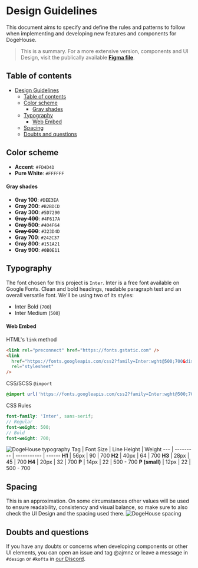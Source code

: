# Design Guidelines

This document aims to specify and define the rules and patterns to follow when implementing and developing new features and components for DogeHouse.

> This is a summary. For a more extensive version, components and UI Design, visit the publically available **[Figma file](https://www.figma.com/file/CS01VVLR7ArQl0afYFkNj3/Web-App?node-id=201%3A1979)**.

## Table of contents

- [Design Guidelines](#design-guidelines)
  - [Table of contents](#table-of-contents)
  - [Color scheme](#color-scheme)
      - [Gray shades](#gray-shades)
  - [Typography](#typography)
      - [Web Embed](#web-embed)
  - [Spacing](#spacing)
  - [Doubts and questions](#doubts-and-questions)

## Color scheme

- **Accent**: `#FD4D4D`
- **Pure White**: `#FFFFFF`

#### Gray shades

- **Gray 100**: `#DEE3EA`
- **Gray 200**: `#B2BDCD`
- **Gray 300**: `#5D7290`
- **~~Gray 400~~**: `#4F617A`
- **~~Gray 500~~**: `#404F64`
- **~~Gray 600~~**: `#323D4D`
- **Gray 700**: `#242C37`
- **Gray 800**: `#151A21`
- **Gray 900**: `#0B0E11`

## Typography

The font chosen for this project is `Inter`.
Inter is a free font available on Google Fonts. Clean and bold headings, readable paragraph text and an overall versatile font.
We'll be using two of its styles:

- Inter Bold (`700`)
- Inter Medium (`500`)

#### Web Embed

HTML's `link` method

```html
<link rel="preconnect" href="https://fonts.gstatic.com" />
<link
  href="https://fonts.googleapis.com/css2?family=Inter:wght@500;700&display=swap"
  rel="stylesheet"
/>
```

CSS/SCSS `@import`

```css
@import url('https://fonts.googleapis.com/css2?family=Inter:wght@500;700&display=swap');
```

CSS Rules

```scss
font-family: 'Inter', sans-serif;
// Regular
font-weight: 500;
// Bold
font-weight: 700;
```

![DogeHouse typography](https://i.imgur.com/A1pz7UD.png)
Tag | Font Size | Line Height | Weight
--- | --------- | ----------- | ------
**H1** | 56px | 90 | 700
**H2** | 40px | 64 | 700
**H3** | 28px | 45 | 700
**H4** | 20px | 32 | 700
**P** | 14px | 22 | 500 - 700
**P (small)** | 12px | 22 | 500 - 700

## Spacing

This is an approximation. On some circumstances other values will be used to ensure readability, consistency and visual balance, so make sure to also check the UI Design and the spacing used there.
![DogeHouse spacing](https://i.imgur.com/gRIJAXA.png)

## Doubts and questions

If you have any doubts or concerns when developing components or other UI elements, you can open an issue and tag @ajmnz or leave a message in `#design` or `#kofta` in [our Discord](https://discord.gg/82HzQCJCDg).
